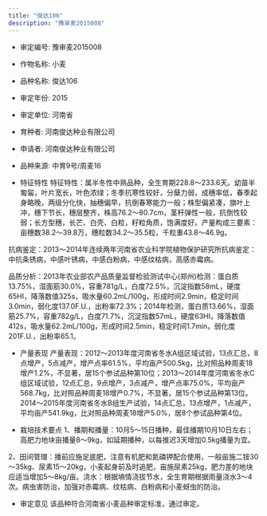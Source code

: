 ```yaml
---
title: "俊达106"
description: "豫审麦2015008"
---
```

* 审定编号:  豫审麦2015008

*  作物名称:  小麦

*  品种名称:  俊达106

*  审定年份:  2015

*  审定单位:  河南省

* 育种者:  河南俊达种业有限公司

*  申请者:  河南俊达种业有限公司

*  品种来源:  中育9号/周麦16

*  特征特性
特征特性：属半冬性中熟品种，全生育期228.8～233.6天。幼苗半匍匐，叶片宽长，叶色浓绿；冬季抗寒性较好，分蘖力弱，成穗率低，春季起身略晚，两级分化快，抽穗偏早，抗倒春寒能力一般；株型偏紧凑，旗叶上冲，穗下节长，穗层整齐，株高76.2～80.7cm，茎秆弹性一般，抗倒性较弱；长方型穗，长芒、白壳、白粒，籽粒角质，饱满度好。产量构成三要素：亩穗数38.2～39.8万，穗粒数34.2～35.5粒，千粒重43.8～46.9g。
抗病鉴定：2013～2014年连续两年河南省农业科学院植物保护研究所抗病鉴定：中抗条锈病，中感叶锈病，中感白粉病，中感纹枯病，高感赤霉病。
品质分析：2013年农业部农产品质量监督检验测试中心(郑州)检测：蛋白质13.75%，湿面筋30.0%，容重781g/L，白度72.5%，沉淀指数58mL，硬度65HI，降落数值325s，吸水量60.2mL/100g，形成时间2.9min，稳定时间3.0min，弱化度137.0F.U.，出粉率72.3%；2014年检测，蛋白质13.66%，湿面筋25.7%，容重782g/L，白度71.7%，沉淀指数57mL，硬度63HI，降落数值412s，吸水量62.2mL/100g，形成时间2.5min，稳定时间1.7min，弱化度201F.U.，出粉率65.1。


*  产量表现
产量表现：2012～2013年度河南省冬水A组区域试验，13点汇总，8点增产，5点减产，增产点率61.5%，平均亩产500.5kg，比对照品种周麦18增产1.2%，不显著，居15个参试品种第10位；2013～2014年度河南省冬水C组区域试验，12点汇总，9点增产，3点减产，增产点率75.0%，平均亩产568.7kg，比对照品种周麦18增产0.7%，不显著，居15个参试品种第13位。2014～2015年度河南省冬水B组生产试验，14点汇总，13点增产，1点减产，平均亩产541.9kg，比对照品种周麦18增产5.0%，居8个参试品种第4位。

*  栽培技术要点
1、播期和播量：10月5～15日播种，最佳播期10月10日左右；高肥力地块亩播量8～9kg，如延期播种，以每推迟3天增加0.5kg播量为宜。
2、田间管理：播前应施足底肥，注意有机肥和氮磷钾配合使用，一般亩施二铵30～35kg、尿素15～20kg，小麦起身前及时追肥，亩施尿素25kg，肥力差的地块应适当增加5～8kg/亩。浇水：根据墒情浇拔节水，全生育期根据雨量浇水3～4次。病虫害防治，加强对赤霉病、纹枯病、白粉病和小麦蚜虫的防治。


*  审定意见
该品种符合河南省小麦品种审定标准，通过审定。

